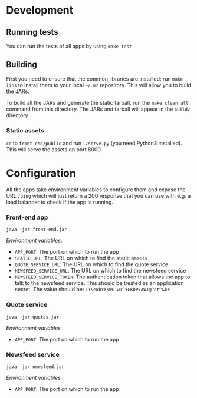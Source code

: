 # Development

## Running tests

You can run the tests of all apps by using `make test`

## Building

First you need to ensure that the common libraries are installed: run `make libs` to install them to your local `~/.m2` repository. This will allow you to build the JARs.

To build all the JARs and generate the static tarball, run the `make clean all` command from this directory. The JARs and tarball will appear in the `build/` directory.

### Static assets

`cd` to `front-end/public` and run `./serve.py` (you need Python3 installed). This will serve the assets on port 8000.

# Configuration

All the apps take environment variables to configure them and expose the URL `/ping` which will just return a 200 response that you can use with e.g. a load balancer to check if the app is running.

### Front-end app

`java -jar front-end.jar`

*Environment variables*:

* `APP_PORT`: The port on which to run the app
* `STATIC_URL`: The URL on which to find the static assets
* `QUOTE_SERVICE_URL`: The URL on which to find the quote service
* `NEWSFEED_SERVICE_URL`: The URL on which to find the newsfeed service
* `NEWSFEED_SERVICE_TOKEN`: The authentication token that allows the app to talk to the newsfeed service. This should be treated as an application secret. The value should be: `T1&eWbYXNWG1w1^YGKDPxAWJ@^et^&kX`

### Quote service

`java -jar quotes.jar`

*Environment variables*

* `APP_PORT`: The port on which to run the app

### Newsfeed service

`java -jar newsfeed.jar`

*Environment variables*

* `APP_PORT`: The port on which to run the app
